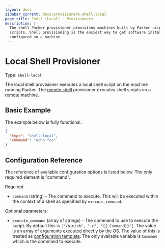 ```yaml
---
layout: docs
sidebar_current: docs-provisioners-shell-local
page_title: Shell (Local) - Provisioners
description: |-
  The shell Packer provisioner provisions machines built by Packer using shell
  scripts. Shell provisioning is the easiest way to get software installed and
  configured on a machine.
---
```


# Local Shell Provisioner

Type: `shell-local`

The local shell provisioner executes a local shell script on the machine running
Packer. The [remote shell](/docs/provisioners/shell.html) provisioner executes
shell scripts on a remote machine.

## Basic Example

The example below is fully functional.

```json
{
  "type": "shell-local",
  "command": "echo foo"
}
```

## Configuration Reference

The reference of available configuration options is listed below. The only
required element is "command".

Required:

- `command` (string) - The command to execute. This will be executed within
    the context of a shell as specified by `execute_command`.

Optional parameters:

- `execute_command` (array of strings) - The command to use to execute
    the script. By default this is `["/bin/sh", "-c", "{{.Command}}"]`. The value
    is an array of arguments executed directly by the OS. The value of this is
    treated as [configuration
    template](/docs/templates/configuration-templates.html). The only available
    variable is `Command` which is the command to execute.
